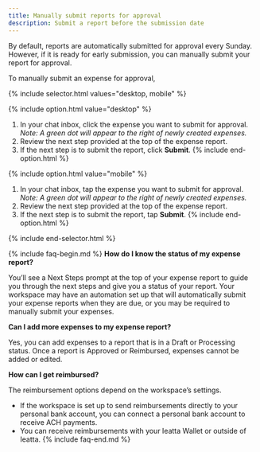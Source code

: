 ```yaml
---
title: Manually submit reports for approval
description: Submit a report before the submission date
---
```

<div id="new-ieatta" markdown="1">

By default, reports are automatically submitted for approval every Sunday. However, if it is ready for early submission, you can manually submit your report for approval.

To manually submit an expense for approval, 

{% include selector.html values="desktop, mobile" %}

{% include option.html value="desktop" %}
1. In your chat inbox, click the expense you want to submit for approval. *Note: A green dot will appear to the right of newly created expenses.*
2. Review the next step provided at the top of the expense report.
3. If the next step is to submit the report, click **Submit**.
{% include end-option.html %}

{% include option.html value="mobile" %}
1. In your chat inbox, tap the expense you want to submit for approval. *Note: A green dot will appear to the right of newly created expenses.*
2. Review the next step provided at the top of the expense report.
3. If the next step is to submit the report, tap **Submit**.
{% include end-option.html %}

{% include end-selector.html %}

{% include faq-begin.md %}
**How do I know the status of my expense report?** 

You’ll see a Next Steps prompt at the top of your expense report to guide you through the next steps and give you a status of your report. Your workspace may have an automation set up that will automatically submit your expense reports when they are due, or you may be required to manually submit your expenses.

**Can I add more expenses to my expense report?**

Yes, you can add expenses to a report that is in a Draft or Processing status. Once a report is Approved or Reimbursed, expenses cannot be added or edited. 

**How can I get reimbursed?**

The reimbursement options depend on the workspace’s settings. 
- If the workspace is set up to send reimbursements directly to your personal bank account, you can connect a personal bank account to receive ACH payments. 
- You can receive reimbursements with your Ieatta Wallet or outside of Ieatta.
{% include faq-end.md %}

</div>

